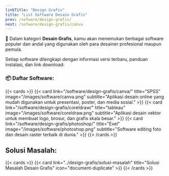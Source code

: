```yaml
---
linkTitle: "Design Grafis"
title: "List Software Desain Grafis"
prev: /sofware/design-grafis/
next: /sofware/design-grafis/canva
---
```


🎨 Dalam kategori **Desain Grafis**, kamu akan menemukan berbagai software populer dan andal yang digunakan oleh para desainer profesional maupun pemula.

<!--more-->

Setiap software dilengkapi dengan informasi versi terbaru, panduan instalasi, dan link download:

### 📦 Daftar Software:

{{< cards >}}
  {{< card link="/software/design-grafis/canva/" title="SPSS" image="/images/software/canva.png" subtitle="Aplikasi desain online yang mudah digunakan untuk presentasi, poster, dan media sosial." >}}
  {{< card link="/software/design-grafis/coreldraw/" title="tableau" image="/images/software/coreldraw.png" subtitle="Aplikasi desain vektor untuk membuat logo, brosur, dan grafis skala besar." >}}
  {{< card link="/software/design-grafis/photoshop/" title="Exel" image="/images/software/photoshop.png" subtitle="Software editing foto dan desain raster terbaik di dunia." >}}
{{< /cards >}}


## Solusi Masalah:

{{< cards >}}
  {{< card link="../design-grafis/solusi-masalah" title="Solusi Masalah Desain Grafis" icon="document-duplicate" >}}
{{< /cards >}}
